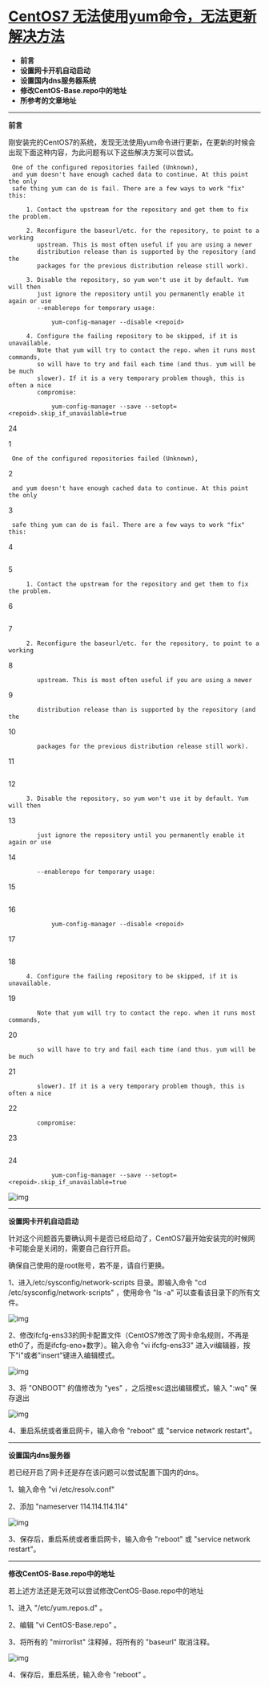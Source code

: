 # [CentOS7 无法使用yum命令，无法更新解决方法](https://www.cnblogs.com/crowsong/p/9371216.html)



- **前言**
- **设置网卡开机自动启动**
- **设置国内dns服务器系统**
- **修改CentOS-Base.repo中的地址**
- **所参考的文章地址**

------

**前言**

刚安装完的CentOS7的系统，发现无法使用yum命令进行更新，在更新的时候会出现下面这种内容，为此问题有以下这些解决方案可以尝试。

```
 One of the configured repositories failed (Unknown),
 and yum doesn't have enough cached data to continue. At this point the only
 safe thing yum can do is fail. There are a few ways to work "fix" this:

     1. Contact the upstream for the repository and get them to fix the problem.

     2. Reconfigure the baseurl/etc. for the repository, to point to a working
        upstream. This is most often useful if you are using a newer
        distribution release than is supported by the repository (and the
        packages for the previous distribution release still work).

     3. Disable the repository, so yum won't use it by default. Yum will then
        just ignore the repository until you permanently enable it again or use
        --enablerepo for temporary usage:

            yum-config-manager --disable <repoid>

     4. Configure the failing repository to be skipped, if it is unavailable.
        Note that yum will try to contact the repo. when it runs most commands,
        so will have to try and fail each time (and thus. yum will be be much
        slower). If it is a very temporary problem though, this is often a nice
        compromise:

            yum-config-manager --save --setopt=<repoid>.skip_if_unavailable=true
```







24





 





1

```
 One of the configured repositories failed (Unknown),
```

2

```
 and yum doesn't have enough cached data to continue. At this point the only
```

3

```
 safe thing yum can do is fail. There are a few ways to work "fix" this:
```

4

```

```

5

```
     1. Contact the upstream for the repository and get them to fix the problem.
```

6

```

```

7

```
     2. Reconfigure the baseurl/etc. for the repository, to point to a working
```

8

```
        upstream. This is most often useful if you are using a newer
```

9

```
        distribution release than is supported by the repository (and the
```

10

```
        packages for the previous distribution release still work).
```

11

```

```

12

```
     3. Disable the repository, so yum won't use it by default. Yum will then
```

13

```
        just ignore the repository until you permanently enable it again or use
```

14

```
        --enablerepo for temporary usage:
```

15

```

```

16

```
            yum-config-manager --disable <repoid>
```

17

```

```

18

```
     4. Configure the failing repository to be skipped, if it is unavailable.
```

19

```
        Note that yum will try to contact the repo. when it runs most commands,
```

20

```
        so will have to try and fail each time (and thus. yum will be be much
```

21

```
        slower). If it is a very temporary problem though, this is often a nice
```

22

```
        compromise:
```

23

```

```

24

```
            yum-config-manager --save --setopt=<repoid>.skip_if_unavailable=true
```





![img](https://images2018.cnblogs.com/blog/1100571/201807/1100571-20180726131831183-1935177873.png)





------

**设置网卡开机自动启动**

针对这个问题首先要确认网卡是否已经启动了，CentOS7最开始安装完的时候网卡可能会是关闭的，需要自己自行开启。

确保自己使用的是root账号，若不是，请自行更换。

1、进入/etc/sysconfig/network-scripts 目录。即输入命令 "cd /etc/sysconfig/network-scripts" ，使用命令 "ls -a" 可以查看该目录下的所有文件。

![img](https://images2018.cnblogs.com/blog/1100571/201807/1100571-20180726131834139-133957286.png)

2、修改ifcfg-ens33的网卡配置文件（CentOS7修改了网卡命名规则，不再是eth0了，而是ifcfg-eno+数字）。输入命令 "vi ifcfg-ens33" 进入vi编辑器，按下"i"或者"insert"键进入编辑模式。

![img](https://images2018.cnblogs.com/blog/1100571/201807/1100571-20180726131836345-329282733.png)

3、将 "ONBOOT" 的值修改为 "yes" ，之后按esc退出编辑模式，输入 ":wq" 保存退出

![img](https://images2018.cnblogs.com/blog/1100571/201807/1100571-20180726131840245-1145779365.png)

4、重启系统或者重启网卡，输入命令 "reboot" 或 "service network restart"。



------

**设置国内dns服务器**

若已经开启了网卡还是存在该问题可以尝试配置下国内的dns。

1、输入命令 "vi /etc/resolv.conf" 

2、添加 "nameserver 114.114.114.114" 

![img](https://images2018.cnblogs.com/blog/1100571/201807/1100571-20180726131845182-1313682202.png)

3、保存后，重启系统或者重启网卡，输入命令 "reboot" 或 "service network restart"。



------

**修改CentOS-Base.repo中的地址**

若上述方法还是无效可以尝试修改CentOS-Base.repo中的地址

1、进入 "/etc/yum.repos.d" 。

2、编辑 "vi CentOS-Base.repo" 。

3、将所有的 "mirrorlist" 注释掉，将所有的 "baseurl" 取消注释。

![img](https://images2018.cnblogs.com/blog/1100571/201807/1100571-20180726131847194-2089409851.png)

4、保存后，重启系统，输入命令 "reboot" 。